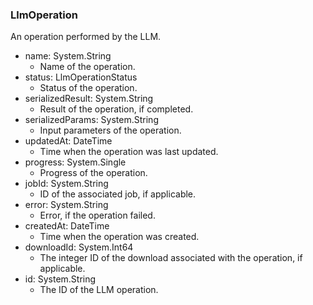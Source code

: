 ### LlmOperation
An operation performed by the LLM.

- name: System.String
  - Name of the operation.
- status: LlmOperationStatus
  - Status of the operation.
- serializedResult: System.String
  - Result of the operation, if completed.
- serializedParams: System.String
  - Input parameters of the operation.
- updatedAt: DateTime
  - Time when the operation was last updated.
- progress: System.Single
  - Progress of the operation.
- jobId: System.String
  - ID of the associated job, if applicable.
- error: System.String
  - Error, if the operation failed.
- createdAt: DateTime
  - Time when the operation was created.
- downloadId: System.Int64
  - The integer ID of the download associated with the operation, if applicable.
- id: System.String
  - The ID of the LLM operation.
